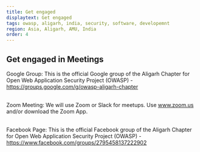 ```yaml
---
title: Get engaged 
displaytext: Get engaged 
tags: owasp, aligarh, india, security, software, developemnt
region: Asia, Aligarh, AMU, India
order: 4
---
```


## Get engaged in Meetings

Google Group: This is the official Google group of the Aligarh Chapter for Open Web Application Security Project (OWASP) - https://groups.google.com/g/owasp-aligarh-chapter <br/><br/>

Zoom Meeting: We will use Zoom or Slack for meetups. Use www.zoom.us and/or download the Zoom App. <br/><br/>

Facebook Page: This is the official Facebook group of the Aligarh Chapter for Open Web Application Security Project (OWASP) - https://www.facebook.com/groups/2795458137222902 <br/><br/>
